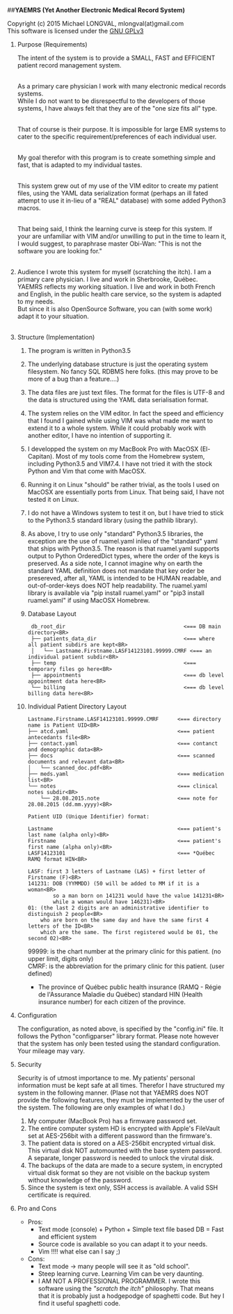 ##**YAEMRS (Yet Another Electronic Medical Record System)**

Copyright (c) 2015 Michael LONGVAL, mlongval(at)gmail.com<br>
This software is licensed under the [GNU GPLv3](http://www.gnu.org/licenses/gpl.html) <br>

1. Purpose (Requirements)<br>

    The intent of the system is to provide a SMALL, FAST and EFFICIENT patient record management
    system.<br><br>

    As a primary care physician I work with many electronic medical records systems.<br>
    While I do not want to be disrespectful to the developers of those systems, I have always felt
    that they are of the "one size fits all" type.<br><br>

    That of course is their purpose. It is impossible for large EMR systems to cater to the specific
    requirement/preferences of each individual user.<br><br>

    My goal therefor with this program is to create something simple and fast, that is adapted to my
    individual tastes.<br><br>

    This system grew out of my use of the VIM editor to create my patient files,
    using the YAML data serialization format (perhaps an ill fated attempt to use it in-lieu of
    a "REAL" database) with some added Python3 macros.<br><br>

    That being said, I think the learning curve is steep for this system.  If your are unfamiliar
    with VIM and/or unwilling to put in the time to learn it, I would suggest, to paraphrase master
    Obi-Wan: "This is not the software you are looking for."<br><br>

2. Audience
    I wrote this system for myself (scratching the itch). I am a primary care physician.
    I live and work in Sherbrooke, Québec.<br>
    YAEMRS reflects my working situation.
    I live and work in both French and English, in the public health care service,
    so the system is adapted to my needs. <br>
    But since it is also OpenSource Software, you can (with some work) adapt it to your
    situation.<br><br>

3. Structure (Implementation)

    1. The program is written in Python3.5

    2. The underlying database structure is just the operating system filesystem. No fancy SQL RDBMS
       here folks. (this may prove to be more of a bug than a feature....)

    3. The data files are just text files. The format for the files is UTF-8 and the data is
       structured using the YAML data serialisation format.

    4. The system relies on the VIM editor. In fact the speed and efficiency that I found I gained
       while using VIM was what made me want to extend it to a whole system.  While it could
       probably work with another editor, I have no intention of supporting it.

    5. I developped the system on my MacBook Pro with MacOSX (El-Capitan). Most of my tools come
       from the Homebrew system, including Python3.5 and VIM7.4. I have not tried it with the stock
       Python and Vim that come with MacOSX.

    6. Running it on Linux "should" be rather trivial, as the tools I used on MacOSX are essentially
       ports from Linux. That being said, I have not tested it on Linux.

    7. I do not have a Windows system to test it on, but I have tried to stick to the Python3.5
       standard library (using the pathlib library).

    8. As above, I try to use only "standard" Python3.5 libraries, the exception are the use of
       ruamel.yaml inlieu of the "standard" yaml that ships with Python3.5. The reason is that
       ruamel.yaml supports output to Python OrderedDict types, where the order of the keys is
       preserved. As a side note, I cannot imagine why on earth the standard YAML definition does
       not mandate that key order be presereved, after all, YAML is intended to be HUMAN readable,
       and out-of-order-keys does NOT help readability.
       The ruamel.yaml library is available via "pip install ruamel.yaml" or
       "pip3 install ruamel.yaml" if using MacOSX Homebrew.

    9. Database Layout

            db_root_dir                                      <=== DB main directory<BR>
            ├── patients_data_dir                            <=== where all patient subdirs are kept<BR>
            │   └── Lastname.Firstname.LASF14123101.99999.CMRF <=== an individual patient subdir<BR>
            ├── temp                                         <=== temporary files go here<BR>
            ├── appointments                                 <=== db level appointment data here<BR>
            └── billing                                      <=== db level billing data here<BR>

    10. Individual Patient Directory Layout

            Lastname.Firstname.LASF14123101.99999.CMRF      <=== directory name is Patient UID<BR>
            ├── atcd.yaml                                   <=== patient antecedants file<BR>
            ├── contact.yaml                                <=== contanct and demographic data<BR>
            ├── docs                                        <=== scanned documents and relevant data<BR>
            │   └── scanned_doc.pdf<BR>
            ├── meds.yaml                                   <=== medication list<BR>
            └── notes                                       <=== clinical notes subdir<BR>
                └── 28.08.2015.note                         <=== note for 28.08.2015 (dd.mm.yyyy)<BR>

            Patient UID (Unique Identifier) format:

            Lastname                                        <=== patient's last name (alpha only)<BR>
            Firstname                                       <=== patient's first name (alpha only)<BR>
            LASF14123101                                    <=== *Québec RAMQ format HIN<BR>

            LASF: first 3 letters of Lastname (LAS) + first letter of Firstname (F)<BR>
            141231: DOB (YYMMDD) (50 will be added to MM if it is a woman<BR>
                    so a man born on 141231 would have the value 141231<BR>
                    while a woman would have 146231)<BR>
            01: (the last 2 digits are an administrative identifier to distinguish 2 people<BR>
                who are born on the same day and have the same first 4 letters of the ID<BR>
                which are the same. The first registered would be 01, the second 02)<BR>

        99999: is the chart number at the primary clinic for this patient. (no upper limit, digits
               only)<BR>
        CMRF: is the abbreviation for the primary clinic for this patient. (user defined)<BR>

        * The province of Québec public health insurance (RAMQ - Régie de l'Assurance Maladie du
        Québec) standard HIN (Health insurance number) for each citizen of the province.<BR>

4. Configuration

    The configuration, as noted above, is specified by the "config.ini" file. It follows the Python
    "configparser" library format. Please note however that the system has only been tested using
    the standard configuration. Your mileage may vary.

5. Security

    Security is of utmost importance to me. My patients' personal information must be kept safe
    at all times. Therefor I have structured my system in the following manner.
    (Plase not that YAEMRS does NOT provide the following features, they must be implemented by the
    user of the system. The following are only examples of what I do.)

    1. My computer (MacBook Pro) has a firmware password set.
    2. The entire computer system HD is encrypted with Apple's FileVault set at AES-256bit with a
    different password than the firmware's.
    3. The patient data is stored on a AES-256bit encrypted virtual disk. This virtual disk
    NOT automounted with the base system password. A separate, longer password is needed to
    unlock the virutal disk.
    4. The backups of the data are made to a secure system, in encrypted virtual disk format so
    they are not visible on the backup system without knowledge of the password.
    5. Since the system is text only, SSH access is available. A valid SSH certificate
    is required.

6. Pro and Cons

    - Pros:
        - Text mode (console) + Python + Simple text file based DB = Fast and efficient system
        - Source code is available so you can adapt it to your needs.
        - Vim !!!! what else can I say ;)
    - Cons:
        - Text mode → many people will see it as "old school".
        - Steep learning curve. Learning Vim can be very daunting.
        - I AM NOT A PROFESSIONAL PROGRAMMER. I wrote this software using the *"scratch the itch"*
          philosophy. That means that it is probably just a hodgepodge of spaghetti code.
          But hey I find it useful spaghetti code.


